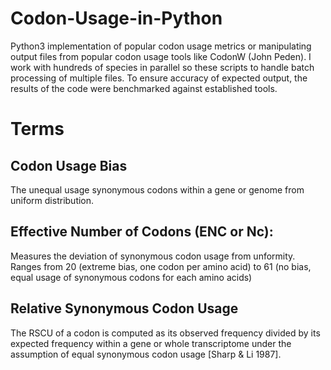 # Codon-Usage-in-Python
Python3  implementation of popular codon usage metrics or manipulating output files from popular codon usage tools like CodonW (John Peden). I work with hundreds of species in parallel so these scripts to handle batch processing of multiple files. To ensure accuracy of expected output,  the results of the code were benchmarked against established tools.

# Terms
## Codon Usage Bias
The unequal usage synonymous codons within a gene or genome from uniform distribution. 
## Effective Number of Codons (ENC or Nc):
Measures the deviation of synonymous codon usage from unformity. Ranges from 20 (extreme bias, one codon per amino acid) to 61 (no bias, equal usage of synonymous codons for each amino acids)

## Relative Synonymous Codon Usage
The RSCU of a codon is computed as its observed frequency  divided by its expected frequency within a gene or whole transcriptome under the assumption of equal synonymous codon usage [Sharp & Li 1987].

